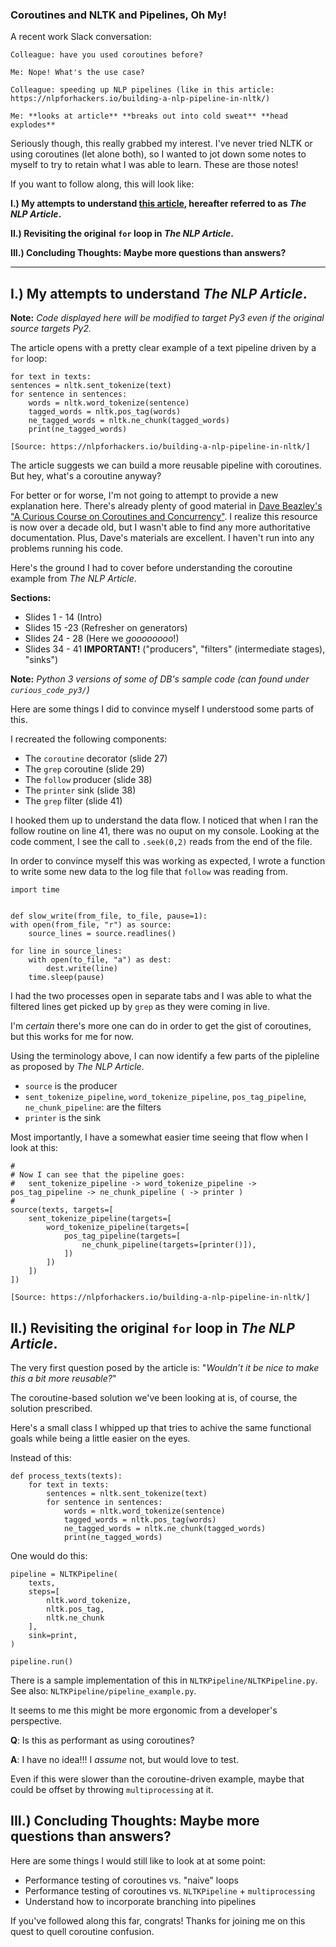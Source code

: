 ### Coroutines and NLTK and Pipelines, Oh My! ###

A recent work Slack conversation:


    Colleague: have you used coroutines before?

    Me: Nope! What's the use case?

    Colleague: speeding up NLP pipelines (like in this article: https://nlpforhackers.io/building-a-nlp-pipeline-in-nltk/)

    Me: **looks at article** **breaks out into cold sweat** **head explodes**


Seriously though, this really grabbed my interest. I've never tried NLTK or using coroutines (let alone both), so I wanted to jot down some notes to myself to try to retain what I was able to learn. These are those notes! 


If you want to follow along, this will look like:


**I.) My attempts to understand [this article](https://nlpforhackers.io/building-a-nlp-pipeline-in-nltk/), hereafter referred to as _The NLP Article_.**

**II.) Revisiting the original `for` loop in _The NLP Article_.**

**III.) Concluding Thoughts: Maybe more questions than answers?**

---

## I.) My attempts to understand _The NLP Article_. ##

**Note:** _Code displayed here will be modified to target Py3 even if the original source targets Py2._


The article opens with a pretty clear example of a text pipeline driven by a `for` loop:

    for text in texts:
    sentences = nltk.sent_tokenize(text)
    for sentence in sentences:
        words = nltk.word_tokenize(sentence)
        tagged_words = nltk.pos_tag(words)
        ne_tagged_words = nltk.ne_chunk(tagged_words)
        print(ne_tagged_words)

    [Source: https://nlpforhackers.io/building-a-nlp-pipeline-in-nltk/]

The article suggests we can build a more reusable pipeline with coroutines. But hey, what's a coroutine anyway?


For better or for worse, I'm not going to attempt to provide a new explanation here. There's already plenty of good material in [Dave Beazley's "A Curious Course on Coroutines and Concurrency"](http://www.dabeaz.com/coroutines/Coroutines.pdf). I realize this resource is now over a decade old, but I wasn't able to find any more authoritative documentation. Plus, Dave's materials are excellent. I haven't run into any problems running his code.


Here's the ground I had to cover before understanding the coroutine example from _The NLP Article_.

**Sections:**

* Slides 1 - 14     (Intro)
* Slides 15 -23     (Refresher on generators)
* Slides 24 - 28    (Here we *goooooooo*!)
* Slides 34 - 41    **IMPORTANT!** ("producers", "filters" (intermediate stages), "sinks")

**Note:** _Python 3 versions of some of DB's sample code (can found under `curious_code_py3/`)_

 
Here are some things I did to convince myself I understood some parts of this.

I recreated the following components:

* The `coroutine` decorator (slide 27)
* The `grep` coroutine (slide 29)
* The `follow` producer (slide 38)
* The `printer` sink (slide 38)
* The `grep` filter (slide 41)

I hooked them up to understand the data flow. I noticed that when I ran the follow routine on line 41, there was no ouput on my console. Looking at the code comment, I see the call to `.seek(0,2)` reads from the end of the file.

In order to convince myself this was working as expected, I wrote a function to write some new data to the log file that `follow` was reading from. 

    import time


    def slow_write(from_file, to_file, pause=1):
    with open(from_file, "r") as source:
        source_lines = source.readlines()

    for line in source_lines:
        with open(to_file, "a") as dest:
            dest.write(line)
        time.sleep(pause)


I had the two processes open in separate tabs and I was able to what the filtered lines get picked up by `grep` as they were coming in live.


I'm _certain_ there's more one can do in order to get the gist of coroutines, but this works for me for now.


Using the terminology above, I can now identify a few parts of the pipleline as proposed by _The NLP Article_.


* `source` is the producer
* `sent_tokenize_pipeline`, `word_tokenize_pipeline`, `pos_tag_pipeline`, `ne_chunk_pipeline`: are the filters
* `printer` is the sink


Most importantly, I have a somewhat easier time seeing that flow when I look at this:

    #
    # Now I can see that the pipeline goes:
    #   sent_tokenize_pipeline -> word_tokenize_pipeline -> pos_tag_pipeline -> ne_chunk_pipeline ( -> printer )
    #
    source(texts, targets=[
        sent_tokenize_pipeline(targets=[
            word_tokenize_pipeline(targets=[
                pos_tag_pipeline(targets=[
                    ne_chunk_pipeline(targets=[printer()]),
                ])
            ])
        ])
    ])

    [Source: https://nlpforhackers.io/building-a-nlp-pipeline-in-nltk/]



## II.) Revisiting the original `for` loop in _The NLP Article_. ##


The very first question posed by the article is: "_Wouldn’t it be nice to make this a bit more reusable?_"


The coroutine-based solution we've been looking at is, of course, the solution prescribed. 

Here's a small class I whipped up that tries to achive the same functional goals while being a little easier on the eyes.

Instead of this:

    def process_texts(texts):
        for text in texts:
            sentences = nltk.sent_tokenize(text)
            for sentence in sentences:
                words = nltk.word_tokenize(sentence)
                tagged_words = nltk.pos_tag(words)
                ne_tagged_words = nltk.ne_chunk(tagged_words)
                print(ne_tagged_words)

   
One would do this:

    pipeline = NLTKPipeline(
        texts, 
        steps=[
            nltk.word_tokenize, 
            nltk.pos_tag, 
            nltk.ne_chunk
        ],
        sink=print,
    )

    pipeline.run()


There is a sample implementation of this in `NLTKPipeline/NLTKPipeline.py`. See also: `NLTKPipeline/pipeline_example.py`.

It seems to me this might be more ergonomic from a developer's perspective.

**Q**: Is this as performant as using coroutines?

**A**: I have no idea!!! I *assume* not, but would love to test.

Even if this were slower than the coroutine-driven example, maybe that could be offset by throwing `multiprocessing` at it.


## III.) Concluding Thoughts: Maybe more questions than answers? ##



Here are some things I would still like to look at at some point:

* Performance testing of coroutines vs. "naive" loops 
* Performance testing of coroutines vs. `NLTKPipeline` + `multiprocessing`
* Understand how to incorporate branching into pipelines


If you've followed along this far, congrats! Thanks for joining me on this quest to quell coroutine confusion.
